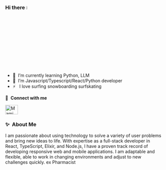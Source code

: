 ### Hi there <a href="https://www.gautamkrishnar.com/"><img src="https://media.giphy.com/media/hvRJCLFzcasrR4ia7z/giphy.gif" width="5%"></a>

- 🌱 &nbsp;I’m currently learning Python, LLM
- 💬 &nbsp;I’m Javascript/Typescript/React/Python developer
- ⚡ &nbsp; I love surfing snowboarding surfskating


🔗 &nbsp;**Connect with me**
<p align="left">
<a href="https://www.linkedin.com/in/mami-kurokawa/" target="blank"><img align="center" src="https://raw.githubusercontent.com/rahuldkjain/github-profile-readme-generator/master/src/images/icons/Social/linked-in-alt.svg" alt="Mami Kurokawa" height="30" width="40" /></a>

### ✨&nbsp; About Me

I am passionate about using technology to solve a variety of user problems and bring new ideas to life. With expertise as a full-stack developer in React, TypeScript, Elixir, and Node.js, I have a proven track record of developing responsive web and mobile applications. I am adaptable and flexible, able to work in changing environments and adjust to new challenges quickly.
ex Pharmacist
